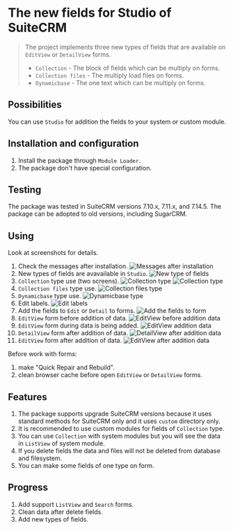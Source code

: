 # The new fields for Studio of SuiteCRM 
>
> The project implements three new types of fields that are available on `EditView` or `DetailView` forms.
> - `Collection` - The block of fields which can be multiply on forms.
> - `Collection files` - The multiply load files on forms.
> - `Dynamicbase` - The one text which can be multiply on forms.
>

## Possibilities

You can use `Studio` for addition the fields to your system or custom module.

## Installation and configuration

1. Install the package through `Module Loader`.
2. The package don't have special configuration.

## Testing

The package was tested in SuiteCRM versions 7.10.x, 7.11.x, and 7.14.5. The package can be adopted to old versions, including SugarCRM.

## Using

Look at screenshots for details.
1. Check the messages after installation.
![Messages after installation](/screenshots/1.png)
2. New types of fields are avavailable  in `Studio`.
![New type of fields](/screenshots/2.png)
3. `Collection` type use (two screens).
![Collection type](/screenshots/3.png)
![Collection type](/screenshots/4.png)
4. `Collection files` type use.
![Collection files type](/screenshots/5.png)
5. `Dynamicbase` type use.
![Dynamicbase type](/screenshots/6.png)
6. Edit labels.
![Edit labels](/screenshots/7.png)
7. Add the fields to `Edit` or `Detail` to forms.
![Add the fields to form](/screenshots/8.png)
8. `EditView` form before addition of data.
![EditView before addition data](/screenshots/9.png)
9.  `EditView` form during data is being added.
![EditView addition data](/screenshots/10.png)
10. `DetailView` form after addition of data.
![DetailView after addition data](/screenshots/11.png)
11. `EditView` form after addition of data.
![EditView after addition data](/screenshots/12.png)

Before work with forms:
1. make "Quick Repair and Rebuild".
2. clean browser cache before open `EditView` or `DetailView` forms.

## Features

1. The package supports upgrade SuiteCRM versions because it uses standard methods for SuiteCRM only and it uses `custom` directory only.
2. It is recommended  to use custom modules for fields of `Collection` type.
3. You can use `Collection` with system modules but you will see the data in `ListView` of system module.
4. If you delete fields the data and files will not  be deleted from database and filesystem.
5. You can make some fields of one type on form.

## Progress

1. Add support `ListView` and `Search` forms.
2. Clean data after delete fields.
3. Add new types of fields.
